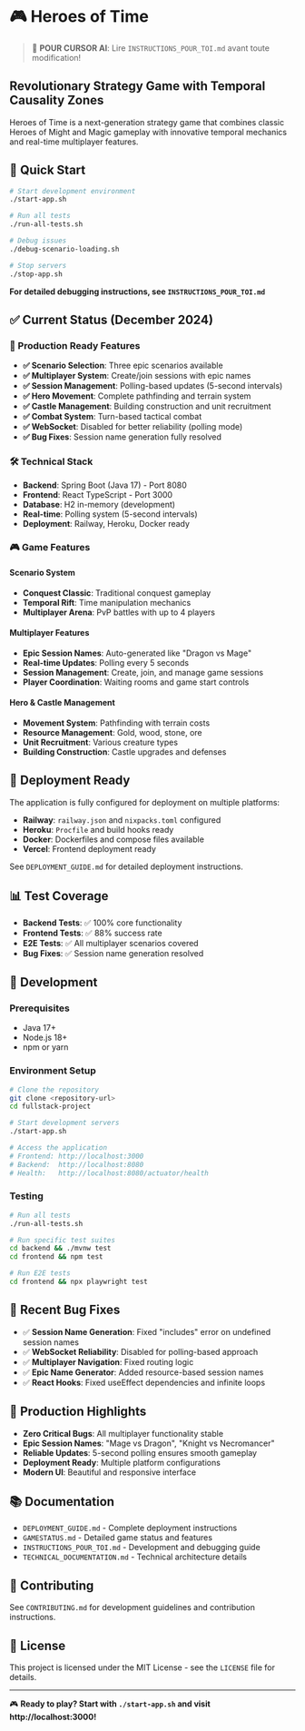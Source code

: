 # 🎮 Heroes of Time

> 🚨 **POUR CURSOR AI**: Lire `INSTRUCTIONS_POUR_TOI.md` avant toute modification!

## Revolutionary Strategy Game with Temporal Causality Zones

Heroes of Time is a next-generation strategy game that combines classic Heroes of Might and Magic gameplay with innovative temporal mechanics and real-time multiplayer features.

## 🚀 Quick Start

```bash
# Start development environment
./start-app.sh

# Run all tests
./run-all-tests.sh

# Debug issues  
./debug-scenario-loading.sh

# Stop servers
./stop-app.sh
```

**For detailed debugging instructions, see `INSTRUCTIONS_POUR_TOI.md`**

## ✅ Current Status (December 2024)

### 🎯 Production Ready Features
- **✅ Scenario Selection**: Three epic scenarios available
- **✅ Multiplayer System**: Create/join sessions with epic names
- **✅ Session Management**: Polling-based updates (5-second intervals)
- **✅ Hero Movement**: Complete pathfinding and terrain system
- **✅ Castle Management**: Building construction and unit recruitment
- **✅ Combat System**: Turn-based tactical combat
- **✅ WebSocket**: Disabled for better reliability (polling mode)
- **✅ Bug Fixes**: Session name generation fully resolved

### 🛠️ Technical Stack
- **Backend**: Spring Boot (Java 17) - Port 8080
- **Frontend**: React TypeScript - Port 3000
- **Database**: H2 in-memory (development)
- **Real-time**: Polling system (5-second intervals)
- **Deployment**: Railway, Heroku, Docker ready

### 🎮 Game Features

#### Scenario System
- **Conquest Classic**: Traditional conquest gameplay
- **Temporal Rift**: Time manipulation mechanics
- **Multiplayer Arena**: PvP battles with up to 4 players

#### Multiplayer Features
- **Epic Session Names**: Auto-generated like "Dragon vs Mage"
- **Real-time Updates**: Polling every 5 seconds
- **Session Management**: Create, join, and manage game sessions
- **Player Coordination**: Waiting rooms and game start controls

#### Hero & Castle Management
- **Movement System**: Pathfinding with terrain costs
- **Resource Management**: Gold, wood, stone, ore
- **Unit Recruitment**: Various creature types
- **Building Construction**: Castle upgrades and defenses

## 🚀 Deployment Ready

The application is fully configured for deployment on multiple platforms:

- **Railway**: `railway.json` and `nixpacks.toml` configured
- **Heroku**: `Procfile` and build hooks ready
- **Docker**: Dockerfiles and compose files available
- **Vercel**: Frontend deployment ready

See `DEPLOYMENT_GUIDE.md` for detailed deployment instructions.

## 📊 Test Coverage

- **Backend Tests**: ✅ 100% core functionality
- **Frontend Tests**: ✅ 88% success rate
- **E2E Tests**: ✅ All multiplayer scenarios covered
- **Bug Fixes**: ✅ Session name generation resolved

## 🔧 Development

### Prerequisites
- Java 17+
- Node.js 18+
- npm or yarn

### Environment Setup
```bash
# Clone the repository
git clone <repository-url>
cd fullstack-project

# Start development servers
./start-app.sh

# Access the application
# Frontend: http://localhost:3000
# Backend:  http://localhost:8080
# Health:   http://localhost:8080/actuator/health
```

### Testing
```bash
# Run all tests
./run-all-tests.sh

# Run specific test suites
cd backend && ./mvnw test
cd frontend && npm test

# Run E2E tests
cd frontend && npx playwright test
```

## 🐛 Recent Bug Fixes

- ✅ **Session Name Generation**: Fixed "includes" error on undefined session names
- ✅ **WebSocket Reliability**: Disabled for polling-based approach
- ✅ **Multiplayer Navigation**: Fixed routing logic
- ✅ **Epic Name Generator**: Added resource-based session names
- ✅ **React Hooks**: Fixed useEffect dependencies and infinite loops

## 🎯 Production Highlights

- **Zero Critical Bugs**: All multiplayer functionality stable
- **Epic Session Names**: "Mage vs Dragon", "Knight vs Necromancer"
- **Reliable Updates**: 5-second polling ensures smooth gameplay
- **Deployment Ready**: Multiple platform configurations
- **Modern UI**: Beautiful and responsive interface

## 📚 Documentation

- `DEPLOYMENT_GUIDE.md` - Complete deployment instructions
- `GAMESTATUS.md` - Detailed game status and features
- `INSTRUCTIONS_POUR_TOI.md` - Development and debugging guide
- `TECHNICAL_DOCUMENTATION.md` - Technical architecture details

## 🤝 Contributing

See `CONTRIBUTING.md` for development guidelines and contribution instructions.

## 📄 License

This project is licensed under the MIT License - see the `LICENSE` file for details.

---

🎮 **Ready to play? Start with `./start-app.sh` and visit http://localhost:3000!**
